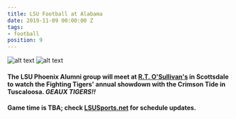 ```yaml
---
title: LSU Football at Alabama
date: 2019-11-09 00:00:00 Z
tags:
- football
position: 9
---
```


![alt text](https://lsu-phoenix-alumni.github.io/assets/img/LSUTigers.png "LSU Fighting Tigers") ![alt text](https://lsu-phoenix-alumni.github.io/assets/img/AlabamaCrimsonTide.png "Alabama Crimson Tide")

#### The LSU Phoenix Alumni group will meet at **[R.T. O'Sullivan's](https://goo.gl/maps/3MjPdBhDfGWxt53HA)** in Scottsdale to watch the Fighting Tigers' annual showdown with the Crimson Tide in Tuscaloosa. ***GEAUX TIGERS!!***

#### Game time is TBA; check **[LSUSports.net](http://www.lsusports.net/SportSelect.dbml?SPID=2164&SPSID=27811&DB_OEM_ID=5200&_ga=2.61742444.1994479276.1565745145-1475237789.1565745143)** for schedule updates.